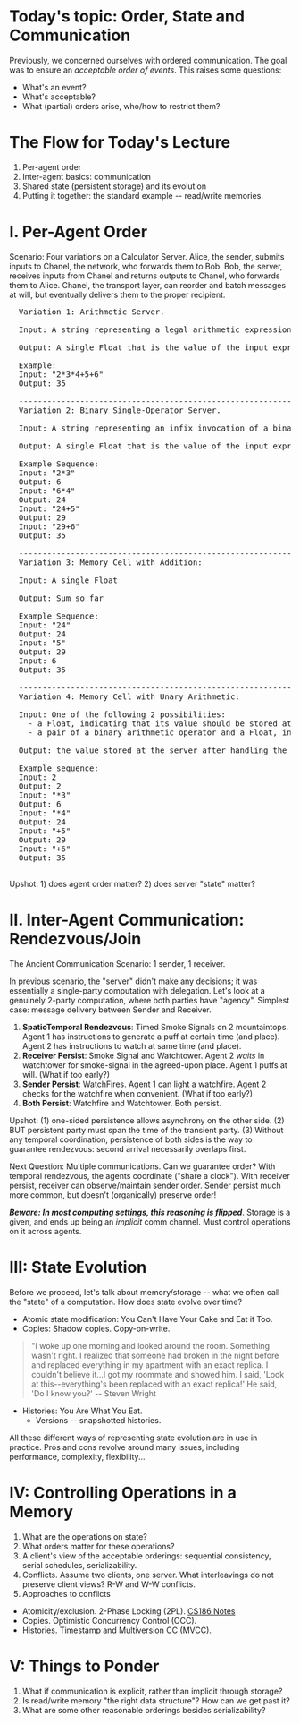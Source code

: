 # Today's topic: Order, State and Communication

Previously, we concerned ourselves with ordered communication.  The goal was to ensure an *acceptable order of events*.  This raises some questions:

* What's an event?
* What's acceptable?
* What (partial) orders arise, who/how to restrict them?

# The Flow for Today's Lecture

1. Per-agent order
2. Inter-agent basics: communication
3. Shared state (persistent storage) and its evolution
4. Putting it together: the standard example -- read/write memories.

# I.  Per-Agent Order
Scenario: Four variations on a Calculator Server.  Alice, the sender, submits inputs to Chanel, the network, who forwards them to Bob.  Bob, the server, receives inputs from Chanel and returns outputs to Chanel, who forwards them to Alice.  Chanel, the transport layer, can reorder and batch messages at will, but eventually delivers them to the proper recipient.

<pre>
  Variation 1: Arithmetic Server.

  Input: A string representing a legal arithmetic expression over Floats, and the binary operators +, -, *, / with the usual binding rules.

  Output: A single Float that is the value of the input expression.

  Example: 
  Input: "2*3*4+5+6"
  Output: 35
  
  ----------------------------------------------------------------------------
  Variation 2: Binary Single-Operator Server.

  Input: A string representing an infix invocation of a binary arithmetic operator over two Floats.

  Output: A single Float that is the value of the input expression.

  Example Sequence:
  Input: "2*3"
  Output: 6
  Input: "6*4"
  Output: 24
  Input: "24+5"
  Output: 29
  Input: "29+6"
  Output: 35
  
  ----------------------------------------------------------------------------
  Variation 3: Memory Cell with Addition:

  Input: A single Float

  Output: Sum so far

  Example Sequence:
  Input: "24"
  Output: 24
  Input: "5"
  Output: 29
  Input: 6
  Output: 35
  
  ----------------------------------------------------------------------------
  Variation 4: Memory Cell with Unary Arithmetic:

  Input: One of the following 2 possibilities:
  	- a Float, indicating that its value should be stored at the server
  	- a pair of a binary arithmetic operator and a Float, indicating that value at the server should be replaced by the value computer by applying the operator to the previously-stored value and the new Float.

  Output: the value stored at the server after handling the input

  Example sequence:
  Input: 2
  Output: 2
  Input: "*3"
  Output: 6
  Input: "*4"
  Output: 24
  Input: "+5"
  Output: 29
  Input: "+6"
  Output: 35
  
</pre>

Upshot: 1) does agent order matter?  2) does server "state" matter?

# II.  Inter-Agent Communication:  Rendezvous/Join
The Ancient Communication Scenario: 1 sender, 1 receiver.

In previous scenario, the "server" didn't make any decisions; it was essentially a single-party computation with delegation.  Let's look at a genuinely 2-party computation, where both parties have "agency". Simplest case: message delivery between Sender and Receiver.

1. __SpatioTemporal Rendezvous__: Timed Smoke Signals on 2 mountaintops.  Agent 1 has instructions to generate a puff at certain time (and place).  Agent 2 has instructions to watch at same time (and place).
2. __Receiver Persist__: Smoke Signal and Watchtower.  Agent 2 *waits* in watchtower for smoke-signal in the agreed-upon place.  Agent 1 puffs at will.  (What if too early?)
3. __Sender Persist__: WatchFires.  Agent 1 can light a watchfire.  Agent 2 checks for the watchfire when convenient.  (What if too early?)
4. __Both Persist__: Watchfire and Watchtower.  Both persist.

Upshot: (1) one-sided persistence allows asynchrony on the other side.   (2) BUT persistent party must span the time of the transient party.  (3) Without any temporal coordination, persistence of both sides is the way to guarantee rendezvous: second arrival necessarily overlaps first.

Next Question: Multiple communications.  Can we guarantee order?  With temporal rendezvous, the agents coordinate ("share a clock").  With receiver persist, receiver can observe/maintain sender order.  Sender persist much more common, but doesn't (organically) preserve order!

***Beware:  In most computing settings, this reasoning is flipped***.  Storage is a given, and ends up being an *implicit* comm channel.  Must control operations on it across agents.

# III: State Evolution
Before we proceed, let's talk about memory/storage -- what we often call the "state" of a computation.  How does state evolve over time?

- Atomic state modification: You Can't Have Your Cake and Eat it Too.
- Copies: Shadow copies.  Copy-on-write.

> "I woke up one morning and looked around the room. Something wasn't right. I
> realized that someone had broken in the night before and replaced everything
> in my apartment with an exact replica. I couldn't believe it...I got my
> roommate and showed him. I said, 'Look at this--everything's been replaced
> with an exact replica!' He said, 'Do I know you?' -- Steven Wright  

- Histories: You Are What You Eat.  
    - Versions -- snapshotted histories.

All these different ways of representing state evolution are in use in practice.  Pros and cons revolve around many issues, including performance, complexity, flexibility...

# IV: Controlling Operations in a Memory

1. What are the operations on state?
2. What orders matter for these operations?  
3. A client's view of the acceptable orderings: sequential consistency, serial schedules, serializability.
4. Conflicts.  Assume two clients, one server.  What interleavings do not preserve client views?  R-W and W-W conflicts.
5. Approaches to conflicts

  * Atomicity/exclusion.  2-Phase Locking (2PL).  [CS186 Notes](http://www.cs186berkeley.net/sp09/browser/lecs/18-xact-CC.6up.pdf)
  * Copies.  Optimistic Concurrency Control (OCC).
  * Histories.  Timestamp and Multiversion CC (MVCC).

# V: Things to Ponder

1. What if communication is explicit, rather than implicit through storage?
2. Is read/write memory "the right data structure"?  How can we get past it?
3. What are some other reasonable orderings besides serializability?